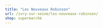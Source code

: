 ```yaml
---
title: "Les Nouveaux Robinson"
url: /ivry-sur-seine/les-nouveaux-robinson/
shop: supermarché
---
```

